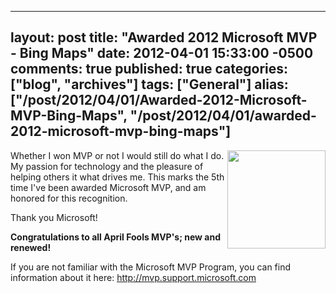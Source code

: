   ---
  layout: post
  title: "Awarded 2012 Microsoft MVP - Bing Maps"
  date: 2012-04-01 15:33:00 -0500
  comments: true
  published: true
  categories: ["blog", "archives"]
  tags: ["General"]
  alias: ["/post/2012/04/01/Awarded-2012-Microsoft-MVP-Bing-Maps", "/post/2012/04/01/awarded-2012-microsoft-mvp-bing-maps"]
  ---
<!-- more -->
<p><img style="float: right;" src="http://pietschsoft.com/image.axd?picture=MVP_FullColor_ForScreen.png" alt="" width="157" /></p>
<p>Whether I won MVP or not I would still do what I do. My passion for technology and the pleasure of helping others it what drives me. This marks the 5th time I've been awarded Microsoft MVP, and am honored for this recognition.</p>
<p>Thank you Microsoft!</p>
<p><strong>Congratulations to all April Fools MVP's; new and renewed!</strong></p>
<p>If you are not familiar with the Microsoft MVP Program, you can find information about it here: <a href="http://mvp.support.microsoft.com">http://mvp.support.microsoft.com</a></p>
